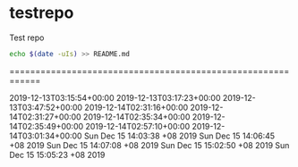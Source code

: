 # testrepo
Test repo

```bash
echo $(date -uIs) >> README.md
```

============================================================

2019-12-13T03:15:54+00:00
2019-12-13T03:17:23+00:00
2019-12-13T03:47:52+00:00
2019-12-14T02:31:16+00:00
2019-12-14T02:31:27+00:00
2019-12-14T02:35:34+00:00
2019-12-14T02:35:49+00:00
2019-12-14T02:57:10+00:00
2019-12-14T03:01:34+00:00
Sun Dec 15 14:03:38 +08 2019
Sun Dec 15 14:06:45 +08 2019
Sun Dec 15 14:07:08 +08 2019
Sun Dec 15 15:02:50 +08 2019
Sun Dec 15 15:05:23 +08 2019
